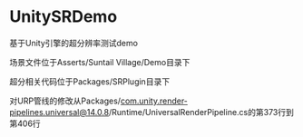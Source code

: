 # UnitySRDemo
基于Unity引擎的超分辨率测试demo

场景文件位于Asserts/Suntail Village/Demo目录下

超分相关代码位于Packages/SRPlugin目录下

对URP管线的修改从Packages/com.unity.render-pipelines.universal@14.0.8/Runtime/UniversalRenderPipeline.cs的第373行到第406行